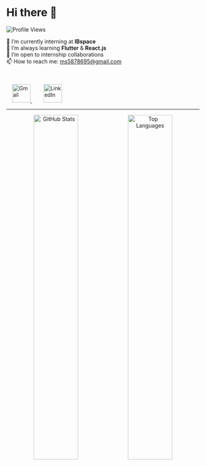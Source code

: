 # Hi there 👋 
<p align="left" style="margin-top:10px;">
  <img src="https://komarev.com/ghpvc/?username=slama-mohamed&color=0e75b6&style=flat" alt="Profile Views" />
</p>


🔭 I’m currently interning at **IBspace**  
🌱 I’m always learning **Flutter** & **React.js**  
👯 I’m open to internship collaborations  
📫 How to reach me: [ms5878695@gmail.com](mailto:ms5878695@gmail.com)  


<br>
<p align="left">
  <a href="mailto:ms5878695@gmail.com" target="_blank" rel="noopener noreferrer" style="margin: 0 15px;">
    <img src="https://img.icons8.com/color/48/000000/gmail.png" alt="Gmail" width="48" height="48" />
  </a>
  <a href="[https://www.linkedin.com/in/your-linkedin-profile](https://www.linkedin.com/in/mohamed-slama-4677a5323)" target="_blank" rel="noopener noreferrer" style="margin: 0 15px;">
    <img src="https://img.icons8.com/color/48/000000/linkedin.png" alt="LinkedIn" width="48" height="48" />
  </a>
</p>

---


<p align="center">
  <img src="https://github-readme-stats.vercel.app/api?username=slama-mohamed&show_icons=true&theme=radical&hide_title=true&count_private=true" alt="GitHub Stats" width="48%" />
  <img src="https://github-readme-stats.vercel.app/api/top-langs/?username=slama-mohamed&layout=compact&langs_count=6&theme=radical" alt="Top Languages" width="48%" />
</p>
